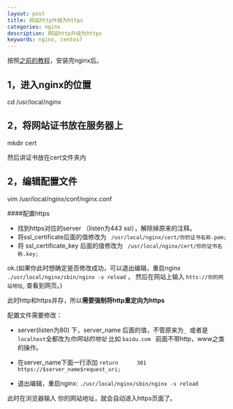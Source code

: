```yaml
---
layout: post
title: 网站http升级为https
categories: nginx
description: 网站http升级为https
keywords: nginx, centos7
---
```


按照[之前的教程](http://gaofangshang.com//2018/11/22/centos7-nginx/)，安装完nginx后。


1，进入nginx的位置
----
cd /usr/local/nginx

2，将网站证书放在服务器上
-----
mkdir cert

然后讲证书放在cert文件夹内


2，编辑配置文件
-----
vim /usr/local/nginx/conf/nginx.conf

####配置https
* 找到https对应的server （listen为443 ssl），解除掉原来的注释。
* 将ssl_certificate后面的值修改为 ` /usr/local/nginx/cert/你的证书名称.pem;`
* 将 ssl_certificate_key 后面的值修改为 ` /usr/local/nginx/cert/你的证书名称.key;`

ok.(如果你此时想确定是否修改成功，可以退出编辑，重启nginx `./usr/local/nginx/sbin/nginx -s reload` ，
然后在网站上输入 `htts://你的网站地址`, 查看到网页。)


此时http和https并存，所以**需要强制将http重定向为https**

配置文件需要修改：
* server(listen为80) 下，server_name 后面的值，不管原来为`_ `或者是`localhost`全都改为*你网站的地址*
  比如 `baidu.com ` 前面不带http，www之类的操作。
* 在server_name下面一行添加  `return      301 https://$server_name$request_uri;`

* 退出编辑，重启nginx: `./usr/local/nginx/sbin/nginx -s reload` 

此时在浏览器输入  你的网站地址，就会自动进入https页面了。


